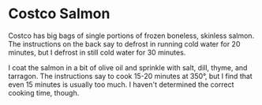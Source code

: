 # Costco Salmon

Costco has big bags of single portions of frozen boneless, skinless salmon.  The instructions on the back say to defrost in running cold water for 20 minutes, but I defrost in still cold water for 30 minutes. 

I coat the salmon in a bit of olive oil and sprinkle with salt, dill, thyme, and tarragon.  The instructions say to cook 15-20 minutes at 350°, but I find that even 15 minutes is usually too much.  I haven't determined the correct cooking time, though.

